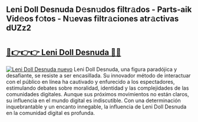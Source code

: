 ## Leni Doll Desnuda D𝚎sn𝚞dos filtr𝚊dos - Parts-aik Vid𝚎os f𝚘tos - N𝚞evas filtr𝚊ciones atr𝚊ctivas dUZz2

# <h2><a href="http://mb4s261.tromn.icu/?c=Leni+Doll+Desnuda">🔗👉👉👉 Leni Doll Desnuda 🔗🔗</a></h2>

[![Leni Doll Desnuda nuevo](https://i.imgur.com/pEAQMta.gif)](http://mb4s261.tromn.icu/?c=Leni+Doll+Desnuda)
Leni Doll Desnuda, una figura paradójica y desafiante, se resiste a ser encasillada. Su innovador método de interactuar con el público en línea ha cautivado y enfurecido a los espectadores, estimulando debates sobre moralidad, identidad y las complejidades de las comunidades digitales. Aunque sus próximos movimientos no están claros, su influencia en el mundo digital es indiscutible. Con una determinación inquebrantable y un encanto innegable, la influencia de Leni Doll Desnuda en la comunidad digital es profunda.
